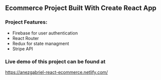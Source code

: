 ## Ecommerce Project Built With Create React App

### Project Features:

- Firebase for user authentication
- React Router
- Redux for state managment
- Stripe API

### Live demo of this project can be found at

https://anezgabriel-react-ecommerce.netlify.com/
